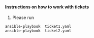 #### Instructions on how to work with tickets

1. Please run 
```
ansible-playbook  ticket1.yaml  
ansible-playbook  ticket2.yaml  

```
